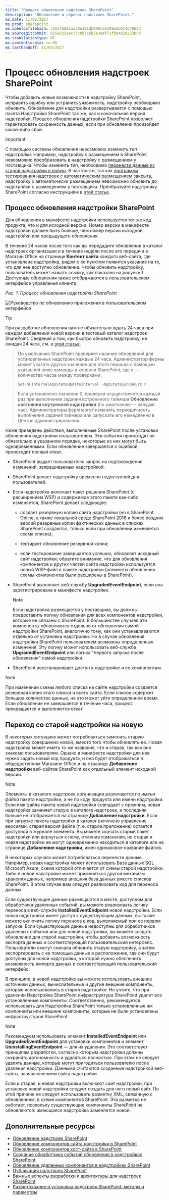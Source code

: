 ```yaml
---
title: "Процесс обновления надстроек SharePoint"
description: "Обновление и перенос надстроек SharePoint."
ms.date: 11/02/2017
ms.prod: sharepoint
ms.openlocfilehash: c165f6861aa30e181db998c5e198edb614d7962d
ms.sourcegitcommit: 655e325aec73c8b7c6b5e3aaf71fbb4d2d223b5d
ms.translationtype: HT
ms.contentlocale: ru-RU
ms.lasthandoff: 11/03/2017
---
```

# <a name="sharepoint-add-ins-update-process"></a>Процесс обновления надстроек SharePoint

Чтобы добавить новые возможности в надстройку SharePoint, исправить ошибку или устранить уязвимость, надстройку необходимо обновить. Обновление для надстройки развертывается с помощью пакета Надстройка SharePoint так же, как и изначальная версия надстройки. Процесс обновления надстройки SharePoint позволяет гарантировать сохранность данных, если при обновлении произойдет какой-либо сбой.
 
> [!IMPORTANT]
> С помощью системы обновления невозможно изменить *тип надстройки*. Например, надстройку с размещением в SharePoint невозможно преобразовать в надстройку с размещением у поставщика. Чтобы изменить тип, необходимо [перенести данные из старой надстройки в новую](#Major). В частности, так как [программа тестирования надстроек с автоматическим размещением закрыта](http://blogs.office.com/2014/05/16/update-on-autohosted-apps-preview-program/), надстройку с автоматически размещением невозможно обновить до надстройки с размещением у поставщика. Преобразуйте надстройку SharePoint согласно инструкциям в [этой статье](convert-an-autohosted-sharepoint-add-in-to-a-provider-hosted-add-in.md).

<a name="Minor"> </a>
## <a name="update-process-for-a-sharepoint-add-in"></a>Процесс обновления надстройки SharePoint

Для обновления в манифесте надстройки используется тот же код продукта, что и для исходной версии. Номер версии в манифесте надстройки должен быть больше, чем номер версии исходной надстройки или предыдущего обновления.

В течение 24 часов после того как вы передадите обновление в каталог надстроек организации и в течение недели после его передачи в Магазин Office на странице **Контент сайта** каждого веб-сайта, где установлена надстройка, рядом с ее пунктом появится указание на то, что для нее доступно обновление. Чтобы обновить надстройку, пользователь может нажать ссылку, как показано на рисунке 1. Доступные обновления также отображаются в пользовательском интерфейсе управления клиента.

*Рис. 1. Процесс обновления надстройки SharePoint*

![Руководство по обновлению приложения в пользовательском интерфейсе](../images/UpdatingApp_AppTileUpdateNotice.png)

> [!TIP]
> При разработке обновления вам не обязательно ждать 24 часа при каждом добавлении новой версии в тестовый каталог надстроек SharePoint. Сведения о том, как быстро обновить надстройку, не ожидая 24 часа, см. в [этой статье](update-sharepoint-add-ins.md#ImmediateUpdateNotice). 

> По умолчанию SharePoint проверяет наличие обновлений для установленных надстроек каждые 24 часа. Администратор фермы может указать другое значение для этого периода с помощью указанной ниже команды в консоли SharePoint, где `n` — количество часов между проверками. 

> `Set-SPInternalAppStateUpdateInterval -AppStateSyncHours n` 

> Если установлено значение 0, проверка осуществляется каждый раз при выполнении задания встроенного таймера **Обновление состояния внутренней надстройки** (по умолчанию — каждый час). Администраторы ферм могут изменять периодичность выполнения задания таймера или запускать его немедленно в Центре администрирования.

Ниже приведены действия, выполняемые SharePoint после установки обновления надстройки пользователем. Эти события происходят не обязательно в указанном порядке, некоторые из них могут быть одновременными. Если обновление завершается с ошибкой, происходит полный откат.

- SharePoint выдает пользователю запрос на подтверждение изменений, запрашиваемых надстройкой.

- SharePoint делает надстройку временно недоступной для пользователей.

- Если надстройка включает пакет решения SharePoint (с расширением WSP) и содержимое этого пакета как-либо изменяется, SharePoint делает следующее:
    
   - создает резервную копию сайта надстройки (но в SharePoint Online, а также локальной среде SharePoint 2016 и более поздних версий резервные копии фактических данных в списках SharePoint создаются, только если при обновлении изменяется схема списка);

   - тестирует обновление резервной копии;

   - если тестирование завершается успешно, обновляет исходный сайт надстройки; обратите внимание, что для обновления компонентов и других частей сайта надстройки используется новый WSP-файл в пакете надстройки (элементы обновления схемы компонентов были расширены в SharePoint).

- SharePoint выполняет веб-службу **UpgradedEventEndpoint**, если она зарегистрирована в манифесте надстройки.
    
   > [!NOTE]
   > Если надстройка размещается у поставщика, вы должны предоставить логику обновления для всех компонентов надстройки, которые не связаны с SharePoint. В большинстве случаев эти компоненты обновляются отдельно от обновления самой надстройки SharePoint, аналогично тому, как они устанавливаются отдельно от установки надстройки. Но в случае обновления надстройки SharePoint пользователем возможны определенные изменения. Эту логику может использовать веб-служба **UpgradedEventEndpoint** или логика "первого запуска после обновления" самой надстройки.

- SharePoint восстанавливает доступ к надстройке и ее компонентам.

> [!NOTE]
> При изменении схемы любого списка на сайте надстройки создается резервная копия этого списка и всего сайта. Если список содержит большое количество данных, на это может уйти определенное время. Если обновление не завершается в течение часа, процесс прекращается и выполняется откат.

<a name="Major"> </a>
## <a name="migrating-from-an-old-add-in-to-a-new-one"></a>Переход со старой надстройки на новую

В некоторых ситуациях может потребоваться заменить старую надстройку совершенно новой, вместо того чтобы обновлять ее. Новая надстройка может иметь то же название, что и старая, так как оно знакомо пользователям. Однако в манифесте надстройки для нее нужно задать новый код продукта, и она будет отображаться в общедоступном Магазине Office и на странице **Добавление надстройки** веб-сайтов SharePoint как отдельный элемент исходной версии.
 
> [!NOTE]
> Элементы в каталоге надстроек организации различаются по *имени файла* пакета надстройки, а не по коду продукта или имени надстройки. Если имя файла пакета новой надстройки совпадает с прежним, новая надстройка заменяет старую в каталоге надстроек, и последняя больше не отображается на странице **Добавление надстройки**. Если при загрузке пакета надстройки в каталог включено управление версиями, старая версия файла (т. е. старое приложение) остается доступной в журнале элемента. Вы можете скачать старый пакет надстройки или вернуться к нему, отменив изменения, но старая и новая надстройки не могут одновременно находиться в каталоге или на странице **Добавление надстройки**, имея одинаковое название файлов.

В некоторых случаях может потребоваться перенести данные. Например, новая надстройка может использовать База данных SQL Microsoft Azure, схема которой отличается от схемы старой надстройки. Либо в новой надстройке может применяться другой механизм хранения данных, например внешняя база данных вместо списков SharePoint. В этом случае вам следует реализовать код для переноса данных.

Если существующие данные размещаются в месте, доступном для обработчика удаленных событий, вы можете реализовать логику переноса в веб-службе **InstalledEventEndpoint** новой надстройки. Если новая надстройка имеет доступ к существующим данным, вы также можете включить логику переноса в код, выполняемый при ее первом запуске. Если существующие данные недоступны для обработчиков удаленных событий или для новой надстройки, вы можете создать обновление для старой надстройки, чтобы добавить возможность экспорта данных и соответствующий пользовательский интерфейс. Пользователи смогут сначала обновить старую надстройку, а затем экспортировать с ее помощью данные в расположение, где они будут доступны для новой надстройки, в которой нужно обеспечить возможность импорта данных и соответствующий пользовательский интерфейс.

В принципе, в новой надстройке вы можете использовать внешние источники данных, вычислительные и другие внешние компоненты, которые использовались в старой надстройке. Но учтите, что при удалении Надстройка SharePoint инфраструктура SharePoint удалит все установленные компоненты. Соответственно, рекомендуется использовать для Надстройка SharePoint только установленные им компоненты или внешние компоненты, которые не были установлены инфраструктурой SharePoint.
 
> [!NOTE]
> Рекомендуем использовать элемент **InstalledEventEndpoint** или **UpgradedEventEndpoint** для установки компонентов и элемент **UninstallingEventEndpoint** — для их удаления. Это соответствует принципам разработки, согласно которым надстройки должны сохранять автономность и удаляться полностью. При этом не следует удалять данные, которые могут пригодиться пользователю после удаления надстройки. Данными считаются созданные надстройкой веб-сайты, за исключением сайта надстройки.

Если и старая, и новая надстройки включают сайт надстройки, при установке новой надстройки следует создать для него новый сайт. По этой причине не следует использовать разметку XML, связанную с обновлением, в схеме компонентов SharePoint. Эта разметка не работает, поскольку существующие компоненты SharePoint не обновляются: имеющаяся надстройка заменяется новой.

## <a name="additional-resources"></a>Дополнительные ресурсы
<a name="SP15appupgrade_addlresources"> </a>

-  [Обновление надстроек SharePoint](update-sharepoint-add-ins.md)
-  [Обновление компонентов сайта надстройки в SharePoint](update-add-in-web-components-in-sharepoint.md)
-  [Обновление компонентов хост-сайта в SharePoint](update-host-web-components-in-sharepoint.md)
-  [Создание обработчика событий обновления в надстройках SharePoint](create-a-handler-for-the-update-event-in-sharepoint-add-ins.md)
-  [Обновление удаленных компонентов в надстройках SharePoint](update-remote-components-in-sharepoint-add-ins.md) 
-  [Публикация надстроек SharePoint](publish-sharepoint-add-ins.md)
-  [Важные аспекты разработки и архитектуры для надстроек SharePoint](important-aspects-of-the-sharepoint-add-in-architecture-and-development-landscap.md)
-  [Развертывание и установка надстроек SharePoint: методы и параметры](deploying-and-installing-sharepoint-add-ins-methods-and-options.md)

